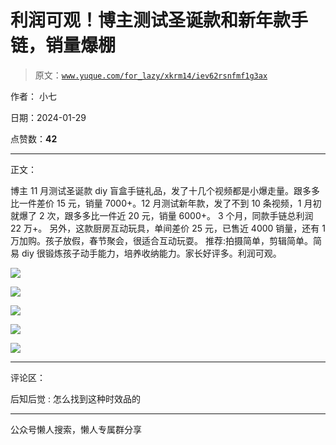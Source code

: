 # 利润可观！博主测试圣诞款和新年款手链，销量爆棚

> 原文：[`www.yuque.com/for_lazy/xkrm14/iev62rsnfmf1g3ax`](https://www.yuque.com/for_lazy/xkrm14/iev62rsnfmf1g3ax)

作者： 小七

日期：2024-01-29

点赞数：**42**

* * *

正文：

博主 11 月测试圣诞款 diy 盲盒手链礼品，发了十几个视频都是小爆走量。跟多多比一件差价 15 元，销量 7000+。12 月测试新年款，发了不到 10 条视频，1 月初就爆了 2 次，跟多多比一件近 20 元，销量 6000+。
3 个月，同款手链总利润 22 万+。 另外，这款厨房互动玩具，单间差价 25 元，已售近 4000 销量，还有 1 万加购。孩子放假，春节聚会，很适合互动玩耍。
推荐:拍摄简单，剪辑简单。简易 diy 很锻炼孩子动手能力，培养收纳能力。家长好评多。利润可观。

![](img/c4b5c7baab1cf1f1f735d53d76d9b54e.png)

![](img/42cb06418365634afb57f734b60a0c52.png)

![](img/971d86c69ed347394e0e58b66c8284fb.png)

![](img/30b8dd7bfa6e43e7b7b84bb37ab0b6b6.png)

![](img/4c772d26044b8ad9c2d7e9c8ea1ecb88.png)

* * *

评论区：

后知后觉 : 怎么找到这种时效品的

* * *

公众号懒人搜索，懒人专属群分享